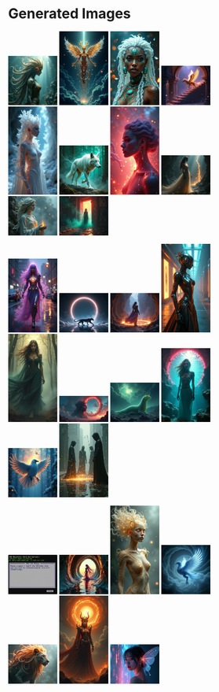 # Generated Images



<img src="2025_08_04_01.png" width="100"/> <img src="2025_08_04_02.png" width="100"/> <img src="2025_08_04_03.png" width="100"/> <img src="2025_08_04_04.png" width="100"/> <img src="2025_08_04_05.png" width="100"/> <img src="2025_08_04_06.png" width="100"/> <img src="2025_08_04_07.png" width="100"/> <img src="2025_08_04_08.png" width="100"/> <img src="2025_08_04_09.png" width="100"/> <img src="2025_08_04_10.png" width="100"/>

<img src="2025_08_04_11.png" width="100"/> <img src="2025_08_04_12.png" width="100"/> <img src="2025_08_04_13.png" width="100"/> <img src="2025_08_04_14.png" width="100"/> <img src="2025_08_04_15.png" width="100"/> <img src="2025_08_04_16.png" width="100"/> <img src="2025_08_04_17.png" width="100"/> <img src="2025_08_04_18.png" width="100"/> <img src="2025_08_04_19.png" width="100"/> <img src="2025_08_04_20.png" width="100"/>

<img src="2025_08_04_21.png" width="100"/> <img src="2025_08_04_22.png" width="100"/> <img src="2025_08_04_23.png" width="100"/> <img src="2025_08_04_24.png" width="100"/> <img src="2025_08_04_25.png" width="100"/> <img src="2025_08_04_26.png" width="100"/> <img src="2025_08_04_27.png" width="100"/>